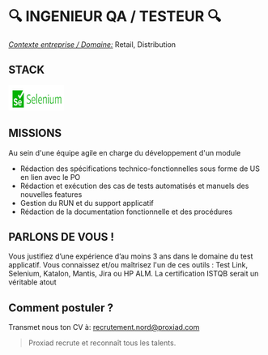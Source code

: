 # :mag: INGENIEUR QA / TESTEUR :mag:

<ins>*Contexte entreprise / Domaine:*</ins> Retail, Distribution 

STACK
--- 

<img src="/assets/images/Selenium.JPG" width="110" height="50">

MISSIONS
---

Au sein d'une équipe agile en charge du développement d'un module

* Rédaction des spécifications technico-fonctionnelles sous forme de US en lien avec le PO
* Rédaction et exécution des cas de tests automatisés et manuels des nouvelles features
* Gestion du RUN et du support applicatif
* Rédaction de la documentation fonctionnelle et des procédures


PARLONS DE VOUS !
---

Vous justifiez d’une expérience d’au moins 3 ans dans le domaine du test applicatif.
Vous connaissez et/ou maîtrisez l'un de ces outils : Test Link, Selenium, Katalon, Mantis, Jira ou HP ALM.
La certification ISTQB serait un véritable atout

**Comment postuler ?**
---
Transmet nous ton CV à: recrutement.nord@proxiad.com



> Proxiad recrute et reconnaît tous les talents.

